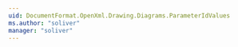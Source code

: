 ```yaml
---
uid: DocumentFormat.OpenXml.Drawing.Diagrams.ParameterIdValues
ms.author: "soliver"
manager: "soliver"
---
```

